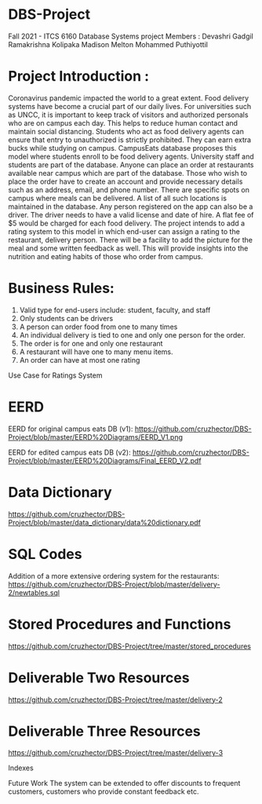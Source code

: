 # DBS-Project
Fall 2021 - ITCS 6160 Database Systems project
Members :
Devashri Gadgil
Ramakrishna Kolipaka
Madison Melton
Mohammed Puthiyottil

# Project Introduction :
Coronavirus pandemic impacted the world to a great extent. Food delivery systems have become a crucial part of our daily lives. For universities such as UNCC, it is important to keep track of visitors and authorized personals who are on campus each day. This helps to reduce human contact and maintain social distancing. 	Students who act as food delivery agents can ensure that entry to unauthorized is strictly prohibited. They can earn extra bucks while studying on campus. CampusEats database proposes this model where students enroll to be food delivery agents. University staff and students are part of the database. Anyone can place an order at restaurants available near campus which are part of the database. Those who wish to place the order have to create an account and provide necessary details such as an address, email, and phone number. There are specific spots on campus where meals can be delivered. A list of all such locations is maintained in the database. Any person registered on the app can also be a driver. The driver needs to have a valid license and date of hire. A flat fee of $5 would be charged for each food delivery. 
The project intends to add a rating system to this model in which end-user can assign a rating to the restaurant, delivery person. There will be a facility to add the picture for the meal and some written feedback as well. This will provide insights into the nutrition and eating habits of those who order from campus. 

# Business Rules:
1. Valid type for end-users include: student, faculty, and staff
2. Only students can be drivers
3. A person can order food from one to many times
4. An individual delivery is tied to one and only one person for the order. 
5. The order is for one and only one restaurant
6. A restaurant will have one to many menu items.
7. An order can have at most one rating


Use Case for Ratings System

# EERD
EERD for original campus eats DB (v1):
https://github.com/cruzhector/DBS-Project/blob/master/EERD%20Diagrams/EERD_V1.png

EERD for edited campus eats DB (v2):
https://github.com/cruzhector/DBS-Project/blob/master/EERD%20Diagrams/Final_EERD_V2.pdf

# Data Dictionary
https://github.com/cruzhector/DBS-Project/blob/master/data_dictionary/data%20dictionary.pdf

# SQL Codes
Addition of a more extensive ordering system for the restaurants:
https://github.com/cruzhector/DBS-Project/blob/master/delivery-2/newtables.sql

# Stored Procedures and Functions
https://github.com/cruzhector/DBS-Project/tree/master/stored_procedures

# Deliverable Two Resources
https://github.com/cruzhector/DBS-Project/tree/master/delivery-2

# Deliverable Three Resources 
https://github.com/cruzhector/DBS-Project/tree/master/delivery-3

Indexes

Future Work
The system can be extended to offer discounts to frequent customers, customers who provide constant feedback etc. 



